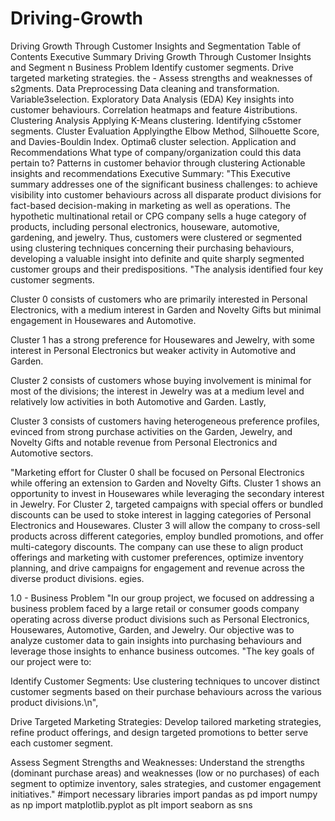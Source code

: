 # Driving-Growth
Driving Growth Through Customer Insights and Segmentation
Table of Contents
Executive Summary
Driving Growth Through Customer Insights and Segment
n
Business Problem
Identify customer segments.
Drive targeted marketing strategies. the - Assess strengths and weaknesses of s2gments.
Data Preprocessing
Data cleaning and transformation.
Variable3selection.
Exploratory Data Analysis (EDA)
Key insights into customer behaviours.
Correlation heatmaps and feature 4istributions.
Clustering Analysis
Applying K-Means clustering.
Identifying c5stomer segments.
Cluster Evaluation
Applyingthe  Elbow Method, Silhouette Score, and Davies-Bouldin Index.
Optima6 cluster selection.
Application and Recommendations
What type of company/organization could this data pertain to?
Patterns in customer behavior through clustering
Actionable insights and recommendations
Executive Summary:
"This Executive summary addresses one of the significant business challenges: to achieve visibility into customer behaviours across all disparate product divisions for fact-based decision-making in marketing as well as operations. The hypothetic multinational retail or CPG company sells a huge category of products, including personal electronics, houseware, automotive, gardening, and jewelry. Thus, customers were clustered or segmented using clustering techniques concerning their purchasing behaviours, developing a valuable insight into definite and quite sharply segmented customer groups and their predispositions. "The analysis identified four key customer segments.

Cluster 0 consists of customers who are primarily interested in Personal Electronics, with a medium interest in Garden and Novelty Gifts but minimal engagement in Housewares and Automotive.

Cluster 1 has a strong preference for Housewares and Jewelry, with some interest in Personal Electronics but weaker activity in Automotive and Garden.

Cluster 2 consists of customers whose buying involvement is minimal for most of the divisions; the interest in Jewelry was at a medium level and relatively low activities in both Automotive and Garden. Lastly,

Cluster 3 consists of customers having heterogeneous preference profiles, evinced from strong purchase activities on the Garden, Jewelry, and Novelty Gifts and notable revenue from Personal Electronics and Automotive sectors.

"Marketing effort for Cluster 0 shall be focused on Personal Electronics while offering an extension to Garden and Novelty Gifts. Cluster 1 shows an opportunity to invest in Housewares while leveraging the secondary interest in Jewelry. For Cluster 2, targeted campaigns with special offers or bundled discounts can be used to stoke interest in lagging categories of Personal Electronics and Housewares. Cluster 3 will allow the company to cross-sell products across different categories, employ bundled promotions, and offer multi-category discounts. The company can use these to align product offerings and marketing with customer preferences, optimize inventory planning, and drive campaigns for engagement and revenue across the diverse product divisions. egies.

1.0 - Business Problem
"In our group project, we focused on addressing a business problem faced by a large retail or consumer goods company operating across diverse product divisions such as Personal Electronics, Housewares, Automotive, Garden, and Jewelry. Our objective was to analyze customer data to gain insights into purchasing behaviours and leverage those insights to enhance business outcomes. "The key goals of our project were to:

Identify Customer Segments: Use clustering techniques to uncover distinct customer segments based on their purchase behaviours across the various product divisions.\n",

Drive Targeted Marketing Strategies: Develop tailored marketing strategies, refine product offerings, and design targeted promotions to better serve each customer segment.

Assess Segment Strengths and Weaknesses: Understand the strengths (dominant purchase areas) and weaknesses (low or no purchases) of each segment to optimize inventory, sales strategies, and customer engagement initiatives."
#import necessary libraries
import pandas as pd
import numpy as np
import matplotlib.pyplot as plt
import seaborn as sns
